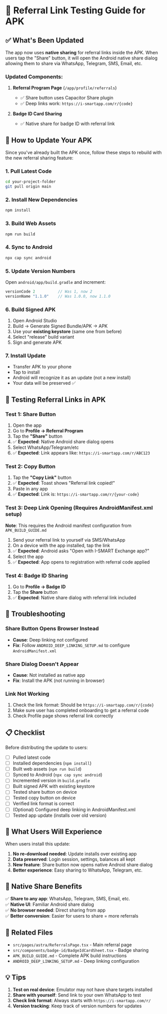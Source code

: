 # 📱 Referral Link Testing Guide for APK

## ✅ What's Been Updated

The app now uses **native sharing** for referral links inside the APK. When users tap the "Share" button, it will open the Android native share dialog allowing them to share via WhatsApp, Telegram, SMS, Email, etc.

### Updated Components:
1. **Referral Program Page** (`/app/profile/referrals`)
   - ✅ Share button uses Capacitor Share plugin
   - ✅ Deep links work: `https://i-smartapp.com/r/{code}`
   
2. **Badge ID Card Sharing**
   - ✅ Native share for badge ID with referral link
   
## 🔄 How to Update Your APK

Since you've already built the APK once, follow these steps to rebuild with the new referral sharing feature:

### 1. Pull Latest Code
```bash
cd your-project-folder
git pull origin main
```

### 2. Install New Dependencies
```bash
npm install
```

### 3. Build Web Assets
```bash
npm run build
```

### 4. Sync to Android
```bash
npx cap sync android
```

### 5. Update Version Numbers
Open `android/app/build.gradle` and increment:
```gradle
versionCode 2          // Was 1, now 2
versionName "1.1.0"    // Was 1.0.0, now 1.1.0
```

### 6. Build Signed APK
1. Open Android Studio
2. Build → Generate Signed Bundle/APK → APK
3. Use your **existing keystore** (same one from before)
4. Select "release" build variant
5. Sign and generate APK

### 7. Install Update
- Transfer APK to your phone
- Tap to install
- Android will recognize it as an update (not a new install)
- Your data will be preserved ✅

## 🧪 Testing Referral Links in APK

### Test 1: Share Button
1. Open the app
2. Go to **Profile → Referral Program**
3. Tap the **"Share"** button
4. ✅ **Expected**: Native Android share dialog opens
5. Select WhatsApp/Telegram/etc
6. ✅ **Expected**: Link appears like: `https://i-smartapp.com/r/ABC123`

### Test 2: Copy Button
1. Tap the **"Copy Link"** button
2. ✅ **Expected**: Toast shows "Referral link copied!"
3. Paste in any app
4. ✅ **Expected**: Link is: `https://i-smartapp.com/r/{your-code}`

### Test 3: Deep Link Opening (Requires AndroidManifest.xml setup)
**Note**: This requires the Android manifest configuration from `APK_BUILD_GUIDE.md`

1. Send your referral link to yourself via SMS/WhatsApp
2. On a device with the app installed, tap the link
3. ✅ **Expected**: Android asks "Open with I-SMART Exchange app?"
4. Select the app
5. ✅ **Expected**: App opens to registration with referral code applied

### Test 4: Badge ID Sharing
1. Go to **Profile → Badge ID**
2. Tap the **Share** button
3. ✅ **Expected**: Native share dialog with referral link included

## 🔧 Troubleshooting

### Share Button Opens Browser Instead
- **Cause**: Deep linking not configured
- **Fix**: Follow `ANDROID_DEEP_LINKING_SETUP.md` to configure `AndroidManifest.xml`

### Share Dialog Doesn't Appear
- **Cause**: Not installed as native app
- **Fix**: Install the APK (not running in browser)

### Link Not Working
1. Check the link format: Should be `https://i-smartapp.com/r/{code}`
2. Make sure user has completed onboarding to get a referral code
3. Check Profile page shows referral link correctly

## 📋 Checklist

Before distributing the update to users:

- [ ] Pulled latest code
- [ ] Installed dependencies (`npm install`)
- [ ] Built web assets (`npm run build`)
- [ ] Synced to Android (`npx cap sync android`)
- [ ] Incremented version in `build.gradle`
- [ ] Built signed APK with existing keystore
- [ ] Tested share button on device
- [ ] Tested copy button on device
- [ ] Verified link format is correct
- [ ] (Optional) Configured deep linking in AndroidManifest.xml
- [ ] Tested app update (installs over old version)

## 🚀 What Users Will Experience

When users install this update:

1. **No re-download needed**: Update installs over existing app
2. **Data preserved**: Login session, settings, balances all kept
3. **New feature**: Share button now opens native Android share dialog
4. **Better experience**: Easy sharing to WhatsApp, Telegram, etc.

## 📱 Native Share Benefits

✅ **Share to any app**: WhatsApp, Telegram, SMS, Email, etc.  
✅ **Native UI**: Familiar Android share dialog  
✅ **No browser needed**: Direct sharing from app  
✅ **Better conversion**: Easier for users to share = more referrals  

## 🔗 Related Files

- `src/pages/astra/ReferralsPage.tsx` - Main referral page
- `src/components/badge-id/BadgeIdCardSheet.tsx` - Badge sharing
- `APK_BUILD_GUIDE.md` - Complete APK build instructions
- `ANDROID_DEEP_LINKING_SETUP.md` - Deep linking configuration

## 💡 Tips

1. **Test on real device**: Emulator may not have share targets installed
2. **Share with yourself**: Send link to your own WhatsApp to test
3. **Check link format**: Always starts with `https://i-smartapp.com/r/`
4. **Version tracking**: Keep track of version numbers for updates
